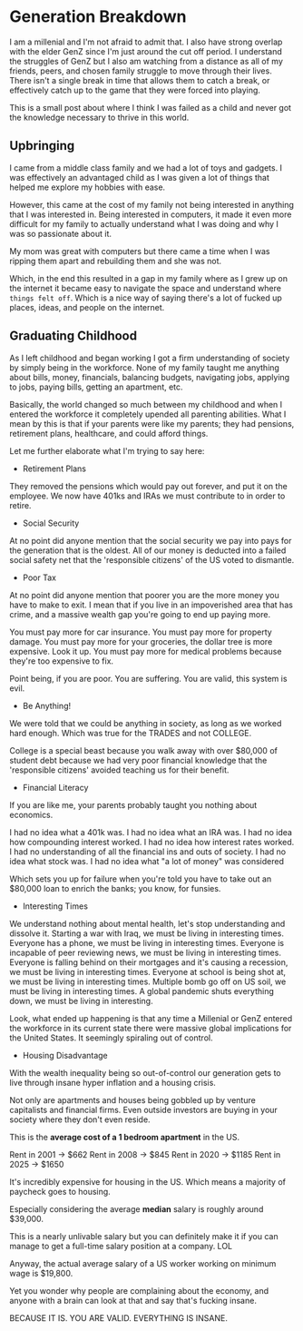 # Generation Breakdown

I am a millenial and I'm not afraid to admit that. I also have strong overlap with the elder GenZ since I'm just around the cut off period. I understand the struggles of GenZ but I also am watching from a distance as all of my friends, peers, and chosen family struggle to move through their lives. There isn't a single break in time that allows them to catch a break, or effectively catch up to the game that they were forced into playing.

This is a small post about where I think I was failed as a child and never got the knowledge necessary to thrive in this world.

## Upbringing

I came from a middle class family and we had a lot of toys and gadgets. I was effectively an advantaged child as I was given a lot of things that helped me explore my hobbies with ease. 

However, this came at the cost of my family not being interested in anything that I was interested in. Being interested in computers, it made it even more difficult for my family to actually understand what I was doing and why I was so passionate about it. 

My mom was great with computers but there came a time when I was ripping them apart and rebuilding them and she was not.

Which, in the end this resulted in a gap in my family where as I grew up on the internet it became easy to navigate the space and understand where `things felt off`. Which is a nice way of saying there's a lot of fucked up places, ideas, and people on the internet.

## Graduating Childhood

As I left childhood and began working I got a firm understanding of society by simply being in the workforce. None of my family taught me anything about bills, money, financials, balancing budgets, navigating jobs, applying to jobs, paying bills, getting an apartment, etc.

Basically, the world changed so much between my childhood and when I entered the workforce it completely upended all parenting abilities. What I mean by this is that if your parents were like my parents; they had pensions, retirement plans, healthcare, and could afford things. 

Let me further elaborate what I'm trying to say here:

- Retirement Plans

They removed the pensions which would pay out forever, and put it on the employee. We now have 401ks and IRAs we must contribute to in order to retire.

- Social Security

At no point did anyone mention that the social security we pay into pays for the generation that is the oldest. All of our money is deducted into a failed social safety net that the 'responsible citizens' of the US voted to dismantle.

- Poor Tax

At no point did anyone mention that poorer you are the more money you have to make to exit. I mean that if you live in an impoverished area that has crime, and a massive wealth gap you're going to end up paying more.

You must pay more for car insurance.
You must pay more for property damage.
You must pay more for your groceries, the dollar tree is more expensive. Look it up.
You must pay more for medical problems because they're too expensive to fix.

Point being, if you are poor. You are suffering. You are valid, this system is evil.

- Be Anything!

We were told that we could be anything in society, as long as we worked hard enough. Which was true for the TRADES and not COLLEGE.

College is a special beast because you walk away with over $80,000 of student debt because we had very poor financial knowledge that the 'responsible citizens' avoided teaching us for their benefit.

- Financial Literacy

If you are like me, your parents probably taught you nothing about economics. 

I had no idea what a 401k was. 
I had no idea what an IRA was.
I had no idea how compounding interest worked.
I had no idea how interest rates worked. 
I had no understanding of all the financial ins and outs of society.
I had no idea what stock was.
I had no idea what "a lot of money" was considered

Which sets you up for failure when you're told you have to take out an $80,000 loan to enrich the banks; you know, for funsies.

- Interesting Times

We understand nothing about mental health, let's stop understanding and dissolve it.
Starting a war with Iraq, we must be living in interesting times.
Everyone has a phone, we must be living in interesting times.
Everyone is incapable of peer reviewing news, we must be living in interesting times.
Everyone is falling behind on their mortgages and it's causing a recession, we must be living in interesting times.
Everyone at school is being shot at, we must be living in interesting times.
Multiple bomb go off on US soil, we must be living in interesting times.
A global pandemic shuts everything down, we must be living in interesting.

Look, what ended up happening is that any time a Millenial or GenZ entered the workforce in its current state there were massive global implications for the United States. It seemingly spiraling out of control.

- Housing Disadvantage

With the wealth inequality being so out-of-control our generation gets to live through insane hyper inflation and a housing crisis. 

Not only are apartments and houses being gobbled up by venture capitalists and financial firms. Even outside investors are buying in your society where they don't even reside.

This is the **average cost of a 1 bedroom apartment** in the US.

Rent in 2001 -> $662
Rent in 2008 -> $845
Rent in 2020 -> $1185
Rent in 2025 -> $1650

It's incredibly expensive for housing in the US. Which means a majority of paycheck goes to housing.

Especially considering the average **median** salary is roughly around $39,000.

This is a nearly unlivable salary but you can definitely make it if you can manage to get a full-time salary position at a company. LOL

Anyway, the actual average salary of a US worker working on minimum wage is $19,800.

Yet you wonder why people are complaining about the economy, and anyone with a brain can look at that and say that's fucking insane.

BECAUSE IT IS. YOU ARE VALID. EVERYTHING IS INSANE.
